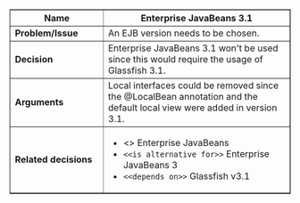 <table cellpadding='5' border='1' cellspacing='0' width='650'>
<blockquote><thead>
<blockquote><tr>
<blockquote><th width='150'> Name </th>
<th>Enterprise JavaBeans 3.1</th>
</blockquote></tr>
</blockquote></thead>
<tbody>
<blockquote><tr>
<blockquote><td> <b>Problem/Issue</b> </td>
<td>An EJB version needs to be chosen.</td>
</blockquote></tr>
<tr>
<blockquote><td> <b>Decision</b> </td>
<td>Enterprise JavaBeans 3.1 won't be used since this would require the usage  of Glassfish 3.1.</td>
</blockquote></tr>
<tr>
<blockquote><td> <b>Arguments</b> </td>
<td>Local interfaces could be removed since the @LocalBean annotation and the default local view were added in version 3.1.</td>
</blockquote></tr>
<tr>
<blockquote><td> <b>Related decisions</b> </td>
<td>
<ul>
<li><<caused by>> Enterprise JavaBeans</li>
<li><code>&lt;&lt;is alternative for&gt;&gt;</code> Enterprise JavaBeans 3</li>
<li><code>&lt;&lt;depends on&gt;&gt;</code> Glassfish v3.1</li>
</ul>
</td>
</blockquote></tr>
</blockquote></tbody>
</table>